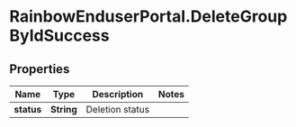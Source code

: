 # RainbowEnduserPortal.DeleteGroupByIdSuccess

## Properties

Name | Type | Description | Notes
------------ | ------------- | ------------- | -------------
**status** | **String** | Deletion status | 


